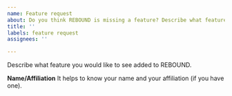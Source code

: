 ```yaml
---
name: Feature request
about: Do you think REBOUND is missing a feature? Describe what features you would like to see implemented in a future version of REBOUND.
title: ''
labels: feature request
assignees: ''

---
```


Describe what feature you would like to see added to REBOUND.

**Name/Affiliation**
It helps to know your name and your affiliation (if you have one).
